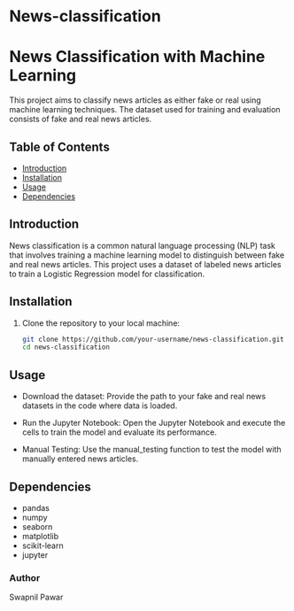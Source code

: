 # News-classification
# News Classification with Machine Learning

This project aims to classify news articles as either fake or real using machine learning techniques. The dataset used for training and evaluation consists of fake and real news articles.

## Table of Contents

- [Introduction](#introduction)
- [Installation](#installation)
- [Usage](#usage)
- [Dependencies](#dependencies)

## Introduction

News classification is a common natural language processing (NLP) task that involves training a machine learning model to distinguish between fake and real news articles. This project uses a dataset of labeled news articles to train a Logistic Regression model for classification.

## Installation

1. Clone the repository to your local machine:

   ```bash
   git clone https://github.com/your-username/news-classification.git
   cd news-classification

## Usage
- Download the dataset:
Provide the path to your fake and real news datasets in the code where data is loaded.

- Run the Jupyter Notebook:
Open the Jupyter Notebook and execute the cells to train the model and evaluate its performance.

- Manual Testing:
Use the manual_testing function to test the model with manually entered news articles.

## Dependencies
- pandas
- numpy
- seaborn
- matplotlib
- scikit-learn
- jupyter

### Author
Swapnil Pawar
